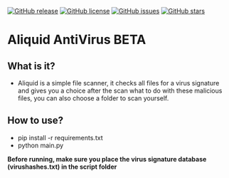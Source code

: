 [![GitHub release](https://img.shields.io/github/release/0xcds4r/AliquidAntiVirus-BETA.svg)](https://github.com/0xcds4r/AliquidAntiVirus-BETA/releases/tag/release)
[![GitHub license](https://img.shields.io/github/license/0xcds4r/AliquidAntiVirus-BETA.svg)](https://github.com/0xcds4r/AliquidAntiVirus-BETA/blob/main/LICENSE)
[![GitHub issues](https://img.shields.io/github/issues/0xcds4r/AliquidAntiVirus-BETA.svg)](https://GitHub.com/0xcds4r/AliquidAntiVirus-BETA/issues/)
[![GitHub stars](https://img.shields.io/github/stars/0xcds4r/AliquidAntiVirus-BETA.svg)](https://GitHub.com/0xcds4r/AliquidAntiVirus-BETA/stargazers/)

# Aliquid AntiVirus BETA

## What is it?
- Aliquid is a simple file scanner, it checks all files for a virus signature and gives you a choice after the scan what to do with these malicious files, you can also choose a folder to scan yourself.

## How to use?
- pip install -r requirements.txt
- python main.py

**Before running, make sure you place the virus signature database (virushashes.txt) in the script folder**
